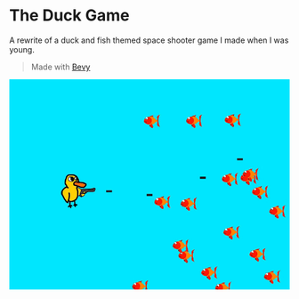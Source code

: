# The Duck Game

A rewrite of a duck and fish themed space shooter game I made when I was young.
> Made with [Bevy](https://github.com/bevyengine/bevy)

![screenshot](screenshot.jpg)